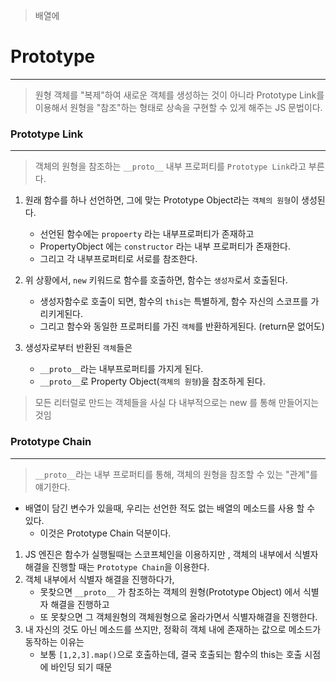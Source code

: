 > 배열에 


# Prototype
---
> 원형 객체를 "복제"하여 새로운 객체를 생성하는 것이 아니라
> Prototype Link를 이용해서 원형을 "참조"하는 형태로
> 상속을 구현할 수 있게 해주는 JS 문법이다.




### Prototype Link
---
>  객체의 원형을 참조하는 `__proto__` 내부 프로퍼티를 `Prototype Link`라고 부른다. 

1. 원래 함수를 하나 선언하면, 그에 맞는 Prototype Object라는 `객체의 원형`이 생성된다. 
	- 선언된 함수에는 `propoerty` 라는 내부프로퍼티가 존재하고
	- PropertyObject 에는 `constructor` 라는 내부 프로퍼티가 존재한다.
	- 그리고 각 내부프로퍼티로 서로를 참조한다. 

2. 위 상황에서, `new` 키워드로 함수를 호출하면, 함수는 `생성자`로서 호출된다. 
	- 생성자함수로 호출이 되면, 함수의 `this`는 특별하게, 함수 자신의 스코프를 가리키게된다.
	- 그리고 함수와 동일한 프로퍼티를 가진 `객체`를 반환하게된다. (return문 없어도)

3. 생성자로부터 반환된 `객체`들은
	- `__proto__`라는 내부프로퍼티를 가지게 된다.
	- `__proto__`로 Property Object(`객체의 원형`)을 참조하게 된다. 
 
> 모든 리터럴로 만드는 객체들을 사실 다 내부적으로는 new 를 통해 만들어지는 것임 




### Prototype Chain 
---
> `__proto__`라는 내부 프로퍼티를 통해, 객체의 원형을 참조할 수 있는 "관계"를 얘기한다. 

- 배열이 담긴 변수가 있을때, 우리는 선언한 적도 없는 배열의 메소드를 사용 할 수 있다. 
	- 이것은 Prototype Chain 덕분이다.


1. JS 엔진은 함수가 실행될때는 스코프체인을 이용하지만 , 객체의 내부에서 식별자 해결을 진행할 때는 `Prototype Chain`을 이용한다. 
2. 객체 내부에서 식별자 해결을 진행하다가, 
	- 못찾으면 `__proto__` 가 참조하는 객체의 원형(Prototype Object) 에서 식별자 해결을 진행하고
	- 또 못찾으면 그 객체원형의 객체원형으로 올라가면서 식별자해결을 진행한다. 
3. 내 자신의 것도 아닌 메소드를 쓰지만, 정확히 객체 내에 존재하는 값으로 메소드가 동작하는 이유는
	- 보통 `[1,2,3].map()`으로 호출하는데, 결국 호출되는 함수의 this는 호출 시점에 바인딩 되기 때문


